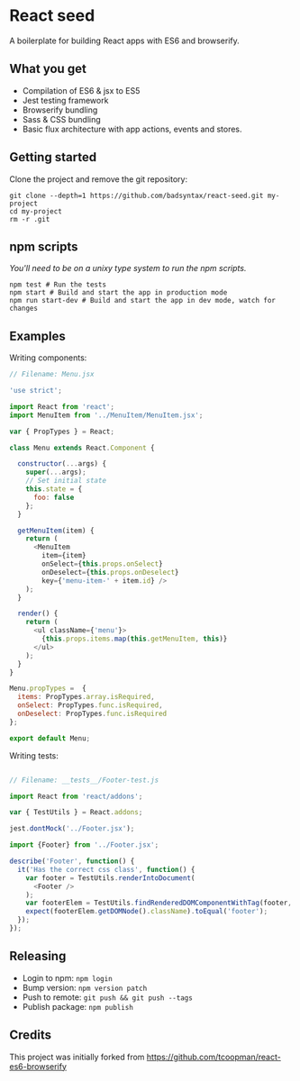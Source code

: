 # React seed

A boilerplate for building React apps with ES6 and browserify.

## What you get

* Compilation of ES6 & jsx to ES5
* Jest testing framework
* Browserify bundling
* Sass & CSS bundling
* Basic flux architecture with app actions, events and stores.

## Getting started

Clone the project and remove the git repository:

```
git clone --depth=1 https://github.com/badsyntax/react-seed.git my-project
cd my-project
rm -r .git
```

## npm scripts

_You'll need to be on a unixy type system to run the npm scripts._

```
npm test # Run the tests
npm start # Build and start the app in production mode
npm run start-dev # Build and start the app in dev mode, watch for changes
```

## Examples

Writing components:

```js
// Filename: Menu.jsx

'use strict';

import React from 'react';
import MenuItem from '../MenuItem/MenuItem.jsx';

var { PropTypes } = React;

class Menu extends React.Component {

  constructor(...args) {
    super(...args);
    // Set initial state
    this.state = {
      foo: false
    };
  }

  getMenuItem(item) {
    return (
      <MenuItem
        item={item}
        onSelect={this.props.onSelect}
        onDeselect={this.props.onDeselect}
        key={'menu-item-' + item.id} />
    );
  }

  render() {
    return (
      <ul className={'menu'}>
        {this.props.items.map(this.getMenuItem, this)}
      </ul>
    );
  }
}

Menu.propTypes =  {
  items: PropTypes.array.isRequired,
  onSelect: PropTypes.func.isRequired,
  onDeselect: PropTypes.func.isRequired
};

export default Menu;
```

Writing tests:

```js

// Filename: __tests__/Footer-test.js

import React from 'react/addons';

var { TestUtils } = React.addons;

jest.dontMock('../Footer.jsx');

import {Footer} from '../Footer.jsx';

describe('Footer', function() {
  it('Has the correct css class', function() {
    var footer = TestUtils.renderIntoDocument(
      <Footer />
    );
    var footerElem = TestUtils.findRenderedDOMComponentWithTag(footer, 'footer');
    expect(footerElem.getDOMNode().className).toEqual('footer');
  });
});
```

## Releasing

* Login to npm: `npm login`
* Bump version: `npm version patch`
* Push to remote: `git push && git push --tags`
* Publish package: `npm publish`

## Credits

This project was initially forked from https://github.com/tcoopman/react-es6-browserify
